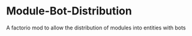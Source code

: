 # Module-Bot-Distribution
A factorio mod to allow the distribution of modules into entities with bots
